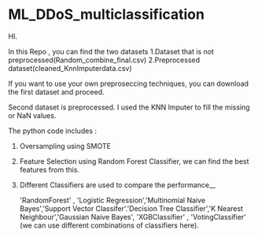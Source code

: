 # ML_DDoS_multiclassification

HI.

In this Repo , you can find the two datasets 1.Dataset that is not preprocessed(Random_combine_final.csv) 2.Preprocessed dataset(cleaned_KnnImputerdata.csv)

If you want to use your own preproseccing techniques, you can download the first dataset and proceed.

Second dataset is preprocessed. I used the KNN Imputer to fill the missing or NaN values.

The python code includes :
1. Oversampling using SMOTE
2. Feature Selection using Random Forest Classifier, we can find the best features from this.
3. Different Classifiers are used to compare the performance__

      'RandomForest' , 'Logistic Regression','Multinomial Naive Bayes','Support Vector Classifer'.'Decision Tree Classifier','K Nearest Neighbour','Gaussian Naive   Bayes', 'XGBClassifier' , 'VotingClassifier' (we can use different combinations of classifiers here).

